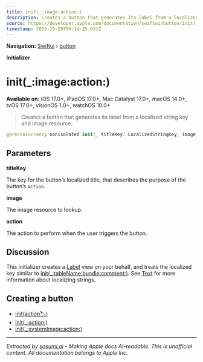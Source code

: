 ```yaml
---
title: init(_:image:action:)
description: Creates a button that generates its label from a localized string key and image resource.
source: https://developer.apple.com/documentation/swiftui/button/init(_:image:action:)
timestamp: 2025-10-29T00:14:25.631Z
---
```


**Navigation:** [Swiftui](/documentation/swiftui) › [button](/documentation/swiftui/button)

**Initializer**

# init(_:image:action:)

**Available on:** iOS 17.0+, iPadOS 17.0+, Mac Catalyst 17.0+, macOS 14.0+, tvOS 17.0+, visionOS 1.0+, watchOS 10.0+

> Creates a button that generates its label from a localized string key and image resource.

```swift
@preconcurrency nonisolated init(_ titleKey: LocalizedStringKey, image: ImageResource, action: @escaping @MainActor () -> Void)
```

## Parameters

**titleKey**

The key for the button’s localized title, that describes the purpose of the button’s `action`.



**image**

The image resource to lookup.



**action**

The action to perform when the user triggers the button.



## Discussion

This initializer creates a [Label](/documentation/swiftui/label) view on your behalf, and treats the localized key similar to [init(_:tableName:bundle:comment:)](/documentation/swiftui/text/init(_:tablename:bundle:comment:)). See [Text](/documentation/swiftui/text) for more information about localizing strings.

## Creating a button

- [init(action:label:)](/documentation/swiftui/button/init(action:label:))
- [init(_:action:)](/documentation/swiftui/button/init(_:action:))
- [init(_:systemImage:action:)](/documentation/swiftui/button/init(_:systemimage:action:))

---

*Extracted by [sosumi.ai](https://sosumi.ai) - Making Apple docs AI-readable.*
*This is unofficial content. All documentation belongs to Apple Inc.*
